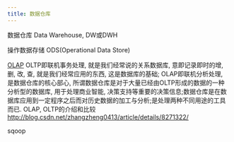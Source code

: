 ```yaml
---
title: 数据仓库
---
```



数据仓库
Data Warehouse, DW或DWH


操作数据存储
ODS(Operational Data Store)

[OLAP](https://baike.baidu.com/item/%E8%81%94%E6%9C%BA%E5%88%86%E6%9E%90%E5%A4%84%E7%90%86/423874?fromtitle=OLAP&fromid=1049009&fr=aladdin)
OLTP即联机事务处理, 就是我们经常说的关系数据库, 意即记录即时的增, 删, 改, 查, 就是我们经常应用的东西, 这是数据库的基础;
OLAP即联机分析处理, 是数据仓库的核心部心, 所谓数据仓库是对于大量已经由OLTP形成的数据的一种分析型的数据库, 用于处理商业智能, 决策支持等重要的决策信息;数据仓库是在数据库应用到一定程序之后而对历史数据的加工与分析;是处理两种不同用途的工具而已.
OLAP, OLTP的介绍和比较
http://blog.csdn.net/zhangzheng0413/article/details/8271322/


sqoop

[](https://github.com/dantezhao/data-warehouse)
[](https://dantezhao.gitbooks.io/data-warehouse-in-action/content/)
